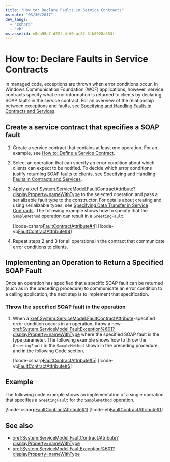 ```yaml
---
title: "How to: Declare Faults in Service Contracts"
ms.date: "03/30/2017"
dev_langs:
  - "csharp"
  - "vb"
ms.assetid: e8da98e7-d22f-4f60-ac82-3fb0928a353f
---
```

# How to: Declare Faults in Service Contracts

In managed code, exceptions are thrown when error conditions occur. In Windows Communication Foundation (WCF) applications, however, service contracts specify what error information is returned to clients by declaring SOAP faults in the service contract. For an overview of the relationship between exceptions and faults, see [Specifying and Handling Faults in Contracts and Services](../../../docs/framework/wcf/specifying-and-handling-faults-in-contracts-and-services.md).

## Create a service contract that specifies a SOAP fault

1. Create a service contract that contains at least one operation. For an example, see [How to: Define a Service Contract](../../../docs/framework/wcf/how-to-define-a-wcf-service-contract.md).

2. Select an operation that can specify an error condition about which clients can expect to be notified. To decide which error conditions justify returning SOAP faults to clients, see [Specifying and Handling Faults in Contracts and Services](../../../docs/framework/wcf/specifying-and-handling-faults-in-contracts-and-services.md).

3. Apply a <xref:System.ServiceModel.FaultContractAttribute?displayProperty=nameWithType> to the selected operation and pass a serializable fault type to the constructor. For details about creating and using serializable types, see [Specifying Data Transfer in Service Contracts](../../../docs/framework/wcf/feature-details/specifying-data-transfer-in-service-contracts.md). The following example shows how to specify that the `SampleMethod` operation can result in a `GreetingFault`.

     [!code-csharp[FaultContractAttribute#4](../../../samples/snippets/csharp/VS_Snippets_CFX/faultcontractattribute/cs/services.cs#4)]
     [!code-vb[FaultContractAttribute#4](../../../samples/snippets/visualbasic/VS_Snippets_CFX/faultcontractattribute/vb/services.vb#4)]

4. Repeat steps 2 and 3 for all operations in the contract that communicate error conditions to clients.

## Implementing an Operation to Return a Specified SOAP Fault
 Once an operation has specified that a specific SOAP fault can be returned (such as in the preceding procedure) to communicate an error condition to a calling application, the next step is to implement that specification.

### Throw the specified SOAP fault in the operation

1. When a <xref:System.ServiceModel.FaultContractAttribute>-specified error condition occurs in an operation, throw a new <xref:System.ServiceModel.FaultException%601?displayProperty=nameWithType> where the specified SOAP fault is the type parameter. The following example shows how to throw the `GreetingFault` in the `SampleMethod` shown in the preceding procedure and in the following Code section.

     [!code-csharp[FaultContractAttribute#5](../../../samples/snippets/csharp/VS_Snippets_CFX/faultcontractattribute/cs/services.cs#5)]
     [!code-vb[FaultContractAttribute#5](../../../samples/snippets/visualbasic/VS_Snippets_CFX/faultcontractattribute/vb/services.vb#5)]

## Example

The following code example shows an implementation of a single operation that specifies a `GreetingFault` for the `SampleMethod` operation.

[!code-csharp[FaultContractAttribute#1](../../../samples/snippets/csharp/VS_Snippets_CFX/faultcontractattribute/cs/services.cs#1)]
[!code-vb[FaultContractAttribute#1](../../../samples/snippets/visualbasic/VS_Snippets_CFX/faultcontractattribute/vb/services.vb#1)]

## See also

- <xref:System.ServiceModel.FaultContractAttribute?displayProperty=nameWithType>
- <xref:System.ServiceModel.FaultException%601?displayProperty=nameWithType>
